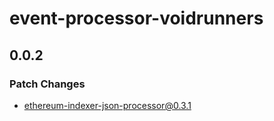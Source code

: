 # event-processor-voidrunners

## 0.0.2

### Patch Changes

- ethereum-indexer-json-processor@0.3.1
